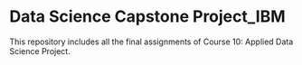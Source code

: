 # Data Science Capstone Project_IBM
This repository includes all the final assignments of Course 10: Applied Data Science Project.
